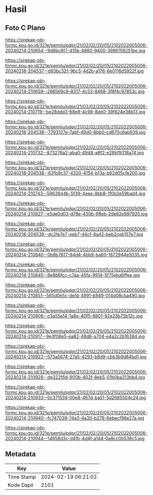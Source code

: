 # Hasil

## Foto C Plano

https://sirekap-obj-formc.kpu.go.id/321e/pemilu/pdpr/21/02/02/20/05/2102022005006-20240214-210654--9d8bc6f7-415b-4860-9400-3986159251be.jpg

https://sirekap-obj-formc.kpu.go.id/321e/pemilu/pdpr/21/02/02/20/05/2102022005006-20240218-204537--d93bc321-9bc5-4d2b-a176-6e0116d5922f.jpg

https://sirekap-obj-formc.kpu.go.id/321e/pemilu/pdpr/21/02/02/20/05/2102022005006-20240214-210659--266569c9-8317-4c53-8468-3f8f4c97853c.jpg

https://sirekap-obj-formc.kpu.go.id/321e/pemilu/pdpr/21/02/02/20/05/2102022005006-20240214-210719--be28ddd3-68e8-4c98-8de0-39f824e38b13.jpg

https://sirekap-obj-formc.kpu.go.id/321e/pemilu/pdpr/21/02/02/20/05/2102022005006-20240218-204538--7793127e-7abf-49d0-8bb0-cd670c6ab939.jpg

https://sirekap-obj-formc.kpu.go.id/321e/pemilu/pdpr/21/02/02/20/05/2102022005006-20240214-210732--873276a2-aba0-4948-a8f2-e28bf9318a74.jpg

https://sirekap-obj-formc.kpu.go.id/321e/pemilu/pdpr/21/02/02/20/05/2102022005006-20240218-204538--62fb9c37-4320-4154-b13a-b62d05cfe200.jpg

https://sirekap-obj-formc.kpu.go.id/321e/pemilu/pdpr/21/02/02/20/05/2102022005006-20240214-210743--5963844b-5f39-4eee-8bb8-1f0b2e59bad4.jpg

https://sirekap-obj-formc.kpu.go.id/321e/pemilu/pdpr/21/02/02/20/05/2102022005006-20240214-210827--e5de0d03-d78e-430b-98eb-2de82e997920.jpg

https://sirekap-obj-formc.kpu.go.id/321e/pemilu/pdpr/21/02/02/20/05/2102022005006-20240218-204539--dc2fe7e7-eeb7-44cf-8a42-beb2ceb157e7.jpg

https://sirekap-obj-formc.kpu.go.id/321e/pemilu/pdpr/21/02/02/20/05/2102022005006-20240214-210840--0b8b7617-84d4-4bb9-ba60-1872944e5035.jpg

https://sirekap-obj-formc.kpu.go.id/321e/pemilu/pdpr/21/02/02/20/05/2102022005006-20240214-210845--8e8b6fcc-c7aa-45fa-9914-5f75eba6ffee.jpg

https://sirekap-obj-formc.kpu.go.id/321e/pemilu/pdpr/21/02/02/20/05/2102022005006-20240214-210851--565d0e5c-defd-4991-b949-014d08cba490.jpg

https://sirekap-obj-formc.kpu.go.id/321e/pemilu/pdpr/21/02/02/20/05/2102022005006-20240214-210906--c3a55a14-1a8e-40f5-8801-92e23b75b12c.jpg

https://sirekap-obj-formc.kpu.go.id/321e/pemilu/pdpr/21/02/02/20/05/2102022005006-20240214-210917--9e3f06e5-ea82-48d8-a704-e4a2c2b1638d.jpg

https://sirekap-obj-formc.kpu.go.id/321e/pemilu/pdpr/21/02/02/20/05/2102022005006-20240214-210922--573a5674-27a5-4293-b8d9-cbb3b9d84bd1.jpg

https://sirekap-obj-formc.kpu.go.id/321e/pemilu/pdpr/21/02/02/20/05/2102022005006-20240214-210928--de322f6d-900b-402f-8eb5-01b0ba313bb4.jpg

https://sirekap-obj-formc.kpu.go.id/321e/pemilu/pdpr/21/02/02/20/05/2102022005006-20240214-210933--0c371559-00e8-467d-ba51-5d2685504c24.jpg

https://sirekap-obj-formc.kpu.go.id/321e/pemilu/pdpr/21/02/02/20/05/2102022005006-20240214-210940--fc747039-74a3-4a30-b278-6ebecf98e27a.jpg

https://sirekap-obj-formc.kpu.go.id/321e/pemilu/pdpr/21/02/02/20/05/2102022005006-20240214-210944--14858d3c-d4fb-4d4f-a144-0a8cc0b538c5.jpg


## Metadata

| Key        | Value               |
| ---------- | ------------------- |
| Time Stamp | 2024-02-19 06:21:02 |
| Kode Dapil | 2101                |



